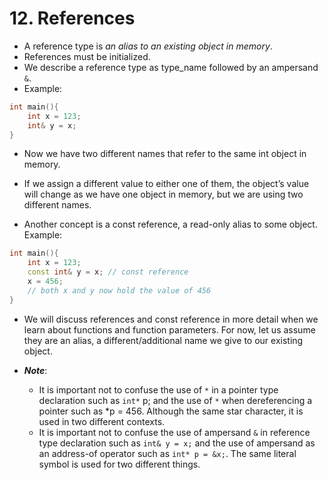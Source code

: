 # 12. References

- A reference type is *an alias to an existing object in memory*.
- References must be initialized. 
- We describe a reference type as type_name followed by an ampersand `&`.
- Example:
```cpp
int main(){
	int x = 123;
	int& y = x;
}
```

- Now we have two different names that refer to the same int object in memory.
- If we assign a different value to either one of them, the object’s value will change as we have one object in memory, but we are using two different names.

- Another concept is a const reference, a read-only alias to some object. Example:
```cpp
int main(){
	int x = 123;
	const int& y = x; // const reference
	x = 456;  
	// both x and y now hold the value of 456
}
```

- We will discuss references and const reference in more detail when we learn about functions and function parameters. For now, let us assume they are an alias, a different/additional name we give to our existing object.

- ***Note***:
	- It is important not to confuse the use of `*` in a pointer type declaration such as `int*` p; and the use of `*` when dereferencing a pointer such as *p = 456. Although the same star character, it is used in two different contexts.
	- It is important not to confuse the use of ampersand `&` in reference type declaration such as `int& y = x;` and the use of ampersand as an address-of operator such as `int* p = &x;`. The same literal symbol is used for two different things.
